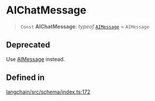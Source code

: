 AIChatMessage
=============

> `Const` **AIChatMessage**: _typeof_ [`AIMessage`](/docs/api/schema/classes/AIMessage) = `AIMessage`

Deprecated[​](#deprecated "Direct link to Deprecated")
------------------------------------------------------

Use [AIMessage](/docs/api/schema/classes/AIMessage) instead.

Defined in[​](#defined-in "Direct link to Defined in")
------------------------------------------------------

[langchain/src/schema/index.ts:172](https://github.com/hwchase17/langchainjs/blob/46e1734/langchain/src/schema/index.ts#L172)